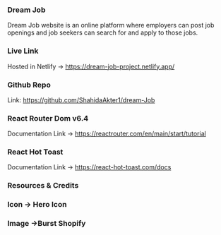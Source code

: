 ### Dream Job
Dream Job website is an online platform where employers can post job openings and job seekers can search for and apply to those jobs.

### Live Link
Hosted in Netlify -> https://dream-job-project.netlify.app/

### Github Repo 
 Link: https://github.com/ShahidaAkter1/dream-Job

### React Router Dom v6.4
Documentation Link -> https://reactrouter.com/en/main/start/tutorial

### React Hot Toast
Documentation Link -> https://react-hot-toast.com/docs

### Resources & Credits

### Icon -> Hero Icon
### Image ->Burst Shopify
